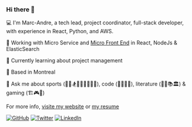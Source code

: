 
### Hi there 👋

💻 I'm Marc-Andre, a tech lead, project coordinator, full-stack developer, with experience in React, Python, and AWS.

👔 Working with Micro Service and [Micro Front End](https://micro-frontends.org/) in React, NodeJs & ElasticSearch

🌱 Currently learning about project management

🍁 Based in Montreal 

💬 Ask me about sports (🧗‍♂️🏂🚵‍♂️🏐🎾🏸🏓), code (🐍🐳👨‍💻), literature (👨‍🔬📚🏛) & gaming (🏗🎮👾)

For more info, [visite my website](https://marcxandre.dev/) or [my resume](https://marcxandre.dev/)


[![GitHub](https://img.shields.io/badge/GitHub-%40marc--x--andre-239a3b.svg)](https://github.com/marc-x-andre)
[![Twitter](https://img.shields.io/badge/Twitter-%40marc__x__andre-58a1f2.svg)](https://twitter.com/marc_x_andre)
[![LinkedIn](https://img.shields.io/badge/Linked-in-0c66c3.svg)](https://www.linkedin.com/in/marc-x-andre/)
